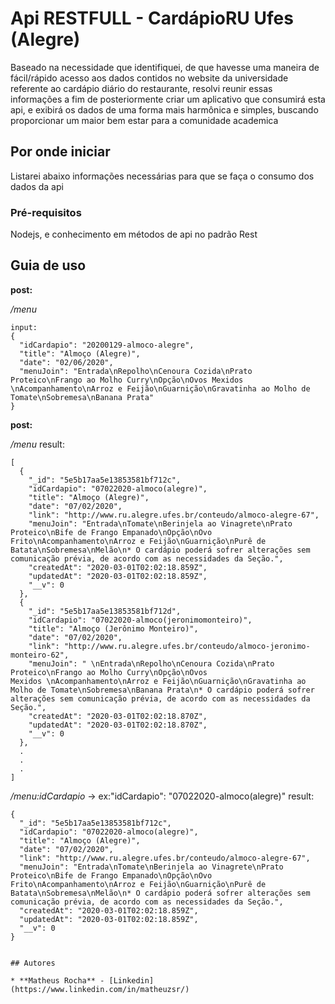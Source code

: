 # Api RESTFULL - CardápioRU Ufes (Alegre) 

Baseado na necessidade que identifiquei, de que havesse uma maneira de fácil/rápido acesso aos dados contidos no website da universidade referente ao cardápio diário do restaurante, resolvi reunir essas informações a fim de posteriormente criar um aplicativo que consumirá esta api, e exibirá os dados de uma forma mais harmônica e simples, buscando proporcionar um maior bem estar para a comunidade academica

## Por onde iniciar

Listarei abaixo informações necessárias para que se faça o consumo dos dados da api

### Pré-requisitos

Nodejs, e conhecimento em métodos de api no padrão Rest

## Guia de uso

**post:** 

  */menu*
  ```
  input:
  {
    "idCardapio": "20200129-almoco-alegre",
    "title": "Almoço (Alegre)",
    "date": "02/06/2020",
    "menuJoin": "Entrada\nRepolho\nCenoura Cozida\nPrato Proteico\nFrango ao Molho Curry\nOpção\nOvos Mexidos \nAcompanhamento\nArroz e Feijão\nGuarnição\nGravatinha ao Molho de Tomate\nSobremesa\nBanana Prata"
  }
  ```
**post:** 

  */menu*
  result:
  ```
  [
    {
      "_id": "5e5b17aa5e13853581bf712c",
      "idCardapio": "07022020-almoco(alegre)",
      "title": "Almoço (Alegre)",
      "date": "07/02/2020",
      "link": "http://www.ru.alegre.ufes.br/conteudo/almoco-alegre-67",
      "menuJoin": "Entrada\nTomate\nBerinjela ao Vinagrete\nPrato Proteico\nBife de Frango Empanado\nOpção\nOvo Frito\nAcompanhamento\nArroz e Feijão\nGuarnição\nPurê de Batata\nSobremesa\nMelão\n* O cardápio poderá sofrer alterações sem comunicação prévia, de acordo com as necessidades da Seção.",
      "createdAt": "2020-03-01T02:02:18.859Z",
      "updatedAt": "2020-03-01T02:02:18.859Z",
      "__v": 0
    },
    {
      "_id": "5e5b17aa5e13853581bf712d",
      "idCardapio": "07022020-almoco(jeronimomonteiro)",
      "title": "Almoço (Jerônimo Monteiro)",
      "date": "07/02/2020",
      "link": "http://www.ru.alegre.ufes.br/conteudo/almoco-jeronimo-monteiro-62",
      "menuJoin": " \nEntrada\nRepolho\nCenoura Cozida\nPrato Proteico\nFrango ao Molho Curry\nOpção\nOvos Mexidos \nAcompanhamento\nArroz e Feijão\nGuarnição\nGravatinha ao Molho de Tomate\nSobremesa\nBanana Prata\n* O cardápio poderá sofrer alterações sem comunicação prévia, de acordo com as necessidades da Seção.",
      "createdAt": "2020-03-01T02:02:18.870Z",
      "updatedAt": "2020-03-01T02:02:18.870Z",
      "__v": 0
    },
    .
    .
    .
  ]
  ```

*/menu:idCardapio* -> ex:"idCardapio": "07022020-almoco(alegre)"
  result:
  ```
  {
    "_id": "5e5b17aa5e13853581bf712c",
    "idCardapio": "07022020-almoco(alegre)",
    "title": "Almoço (Alegre)",
    "date": "07/02/2020",
    "link": "http://www.ru.alegre.ufes.br/conteudo/almoco-alegre-67",
    "menuJoin": "Entrada\nTomate\nBerinjela ao Vinagrete\nPrato Proteico\nBife de Frango Empanado\nOpção\nOvo Frito\nAcompanhamento\nArroz e Feijão\nGuarnição\nPurê de Batata\nSobremesa\nMelão\n* O cardápio poderá sofrer alterações sem comunicação prévia, de acordo com as necessidades da Seção.",
    "createdAt": "2020-03-01T02:02:18.859Z",
    "updatedAt": "2020-03-01T02:02:18.859Z",
    "__v": 0
  }
  ```
```

## Autores

* **Matheus Rocha** - [Linkedin](https://www.linkedin.com/in/matheuzsr/)

